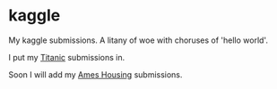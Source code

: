 # kaggle
My kaggle submissions.  A litany of woe with choruses of 'hello world'.

I put my <a href="https://www.kaggle.com/c/titanic">Titanic</a> submissions in.

Soon I will add my <a href="https://www.kaggle.com/c/house-prices-advanced-regression-techniques/overview">Ames Housing</a> submissions.
